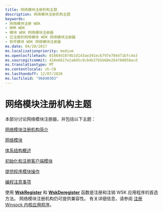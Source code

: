 ```yaml
---
title: 网络模块注册机构主题
description: 网络模块注册机构主题
keywords:
- 网络模块注册 WDK
- NMR WDK
- 模块 WDK 网络模块注册器
- 已注册的网络模块 WDK 网络模块注册器
- 软件模块 WDK 网络模块注册器
ms.date: 04/20/2017
ms.localizationpriority: medium
ms.openlocfilehash: 01869d1074b1d143ae391ecb797e704471bfc4e3
ms.sourcegitcommit: 418e6617e2a695c9cb4b37b5b60e264760858acd
ms.translationtype: MT
ms.contentlocale: zh-CN
ms.lasthandoff: 12/07/2020
ms.locfileid: "96840303"
---
```

# <a name="network-module-registrar-topics"></a>网络模块注册机构主题


本部分讨论网络模块注册器，并包括以下主题：

[网络模块注册机构简介](introduction-to-the-network-module-registrar.md)

[网络模块](network-module.md)

[体系结构概述](architecture-overview.md)

[初始化和注册客户端模块](initializing-and-registering-a-client-module.md)

[提供程序模块操作](initializing-and-registering-a-provider-module.md)

[编程注意事项](programming-considerations.md)

使用 [**WskRegister**](/windows-hardware/drivers/ddi/wsk/nf-wsk-wskregister) 和 [**WskDeregister**](/windows-hardware/drivers/ddi/wsk/nf-wsk-wskderegister) 函数是注册和注销 WSK 应用程序的首选方法。 网络模块注册机构仍可提供兼容性。 有关详细信息，请参阅 [注册 Winsock 内核应用程序](registering-a-winsock-kernel-application.md)。

 

